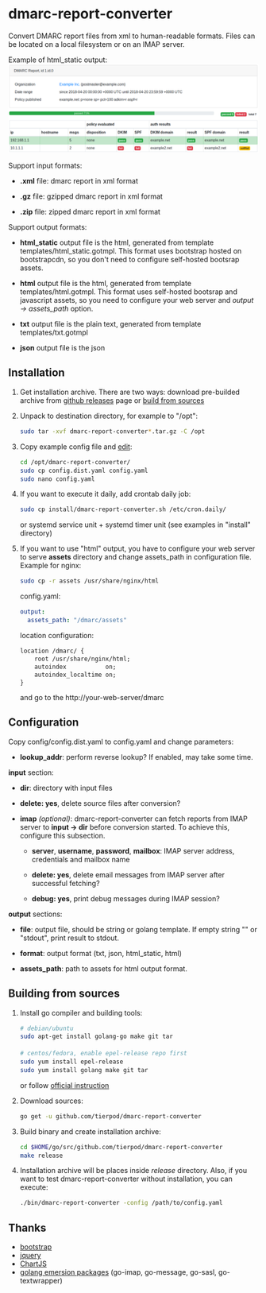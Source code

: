 dmarc-report-converter
======================

Convert DMARC report files from xml to human-readable formats. Files can be located on a local
filesystem or on an IMAP server.

Example of html_static output:
![html](screenshots/html_static.png)

Support input formats:

* **.xml** file: dmarc report in xml format

* **.gz** file: gzipped dmarc report in xml format

* **.zip** file: zipped dmarc report in xml format

Support output formats:

* **html_static** output file is the html, generated from template templates/html_static.gotmpl.
  This format uses bootstrap hosted on bootstrapcdn, so you don't need to configure self-hosted
  bootsrap assets.

* **html** output file is the html, generated from template templates/html.gotmpl.
  This format uses self-hosted bootsrap and javascript assets, so you need to configure your web
  server and *output -> assets_path* option.

* **txt** output file is the plain text, generated from template templates/txt.gotmpl

* **json** output file is the json

Installation
------------

1. Get installation archive. There are two ways: download pre-builded archive from
   [github releases](https://github.com/tierpod/dmarc-report-converter/releases) page or
   [build from sources](#building-from-sources)

2. Unpack to destination directory, for example to "/opt":

   ```bash
   sudo tar -xvf dmarc-report-converter*.tar.gz -C /opt
   ```

3. Copy example config file and [edit](#configuration):

   ```bash
   cd /opt/dmarc-report-converter/
   sudo cp config.dist.yaml config.yaml
   sudo nano config.yaml
   ```

4. If you want to execute it daily, add crontab daily job:

   ```bash
   sudo cp install/dmarc-report-converter.sh /etc/cron.daily/
   ```

   or systemd service unit + systemd timer unit (see examples in "install" directory)

5. If you want to use "html" output, you have to configure your web server to serve **assets**
   directory and change assets_path in configuration file. Example for nginx:

   ```bash
   sudo cp -r assets /usr/share/nginx/html
   ```

   config.yaml:

   ```yaml
   output:
     assets_path: "/dmarc/assets"
   ```

   location configuration:

   ```nginx
   location /dmarc/ {
       root /usr/share/nginx/html;
       autoindex           on;
       autoindex_localtime on;
   }
   ```

    and go to the http://your-web-server/dmarc

Configuration
-------------

Copy config/config.dist.yaml to config.yaml and change parameters:

* **lookup_addr**: perform reverse lookup? If enabled, may take some time.

**input** section:

* **dir**: directory with input files

* **delete: yes**, delete source files after conversion?

* **imap** *(optional)*: dmarc-report-converter can fetch reports from IMAP server to **input ->
  dir** before conversion started. To achieve this, configure this subsection.

  * **server**, **username**, **password**, **mailbox**: IMAP server address, credentials and
    mailbox name

  * **delete: yes**, delete email messages from IMAP server after successful fetching?

  * **debug: yes**, print debug messages during IMAP session?

**output** sections:

* **file**: output file, should be string or golang template. If empty string "" or "stdout",
  print result to stdout.

* **format**: output format (txt, json, html_static, html)

* **assets_path**: path to assets for html output format.

Building from sources
---------------------

1. Install go compiler and building tools:

   ```bash
   # debian/ubuntu
   sudo apt-get install golang-go make git tar

   # centos/fedora, enable epel-release repo first
   sudo yum install epel-release
   sudo yum install golang make git tar
   ```

   or follow [official instruction](https://golang.org/dl/)

2. Download sources:

   ```bash
   go get -u github.com/tierpod/dmarc-report-converter
   ```

3. Build binary and create installation archive:

   ```bash
   cd $HOME/go/src/github.com/tierpod/dmarc-report-converter
   make release
   ```

4. Installation archive will be places inside _release_ directory. Also, if you want to test
   dmarc-report-converter without installation, you can execute:

   ```bash
   ./bin/dmarc-report-converter -config /path/to/config.yaml
   ```

Thanks
------

* [bootstrap](https://getbootstrap.com/)
* [jquery](http://jquery.com/)
* [ChartJS](http://chartjs.org/)
* [golang emersion packages](https://github.com/emersion) (go-imap, go-message, go-sasl, go-textwrapper)
